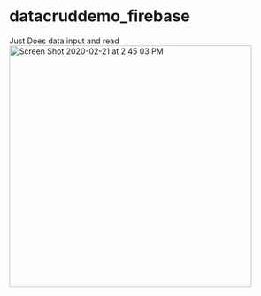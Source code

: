 # datacruddemo_firebase
Just Does data input and read
<img width="438" alt="Screen Shot 2020-02-21 at 2 45 03 PM" src="https://user-images.githubusercontent.com/4592215/75077937-0b179800-54b9-11ea-8dc5-33bda61de725.png">
